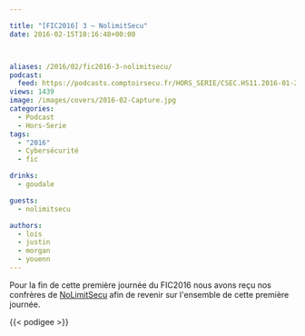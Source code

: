 ```yaml
---

title: "[FIC2016] 3 – NolimitSecu"
date: 2016-02-15T10:16:48+00:00



aliases: /2016/02/fic2016-3-nolimitsecu/
podcast:
  feed: https://podcasts.comptoirsecu.fr/HORS_SERIE/CSEC.HS11.2016-01-25.FIC2016.NOLIMIT_SECU.mp3
views: 1439
image: /images/covers/2016-02-Capture.jpg
categories:
  - Podcast
  - Hors-Serie
tags:
  - "2016"
  - Cybersécurité
  - fic

drinks:
  - goudale

guests:
  - nolimitsecu

authors:
  - lois
  - justin
  - morgan
  - youenn
---
```

Pour la fin de cette première journée du FIC2016 nous avons reçu nos confrères de [NoLimitSecu](https://www.nolimitsecu.fr/) afin de revenir sur l'ensemble de cette première journée.

{{< podigee >}}
